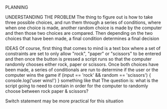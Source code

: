 PLANNING

UNDERSTANDING THE PROBLEM
The thing to figure out is how to take three possible choices, and run them through a series of conditions, where when one choice is made, another random choice is made by the computer and then those two choices are compared. Then depending on the two choices that have been made, a final condition determines a final decision

IDEAS
Of course, first thing that comes to mind is a text box where a set of constraints are set to only allow "rock", "paper" or "scissors" to be entered and then once the button is pressed a script runs so that the computer randomly chooses either rock, paper or scissors. Once both choices have been made, a series of conditionals are run to determine if the user or the computer wins the game
if (input == 'rock' && random == 'scissors') {
    console.log('user wins!')
}
something like that
The question is: what is the script going to need to contain in order for the computer to randomly choose between rock paper & scissors?

Switch statement may be more practical for this situation
